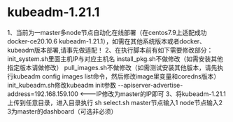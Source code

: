 # kubeadm-1.21.1
1、当前为一master多node节点自动化在线部署（在centos7.9上适配成功 docker-ce20.10.6 kubeadm-1.21.1），如需在其他系统版本或者docker、kubeadm版本部署,请事先做适配！
2、在执行脚本前有如下需要修改部分：
init_system.sh里面主机IP与对应主机名
install_pkg.sh不做修改（如需安装其他指定版本请做修改）
pull_images.sh不做修改（如需测试安装其他版本，请先执行kubeadm config images list命令，然后修改image里变量和coredns版本）
init_kubeadm.sh修改kubeadm init参数 --apiserver-advertise-address=192.168.159.100  <---IP修改为master的IP即可
3、将kubeadm-1.21.1上传到任意目录，进入目录执行 sh select.sh
master节点输入1
node节点输入2
3为master的dashboard（可选非必须）
